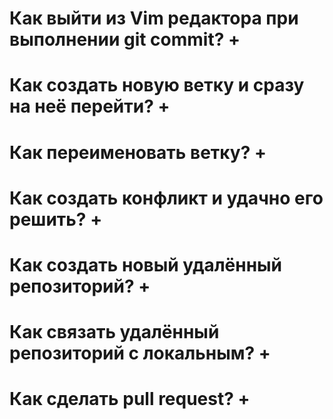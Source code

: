 # Как выйти из Vim редактора при выполнении git commit? +

# Как создать новую ветку и сразу на неё перейти? +

# Как переименовать ветку? +

# Как создать конфликт и удачно его решить? +

# Как создать новый удалённый репозиторий? +

# Как связать удалённый репозиторий с локальным? +

# Как сделать pull request? +
